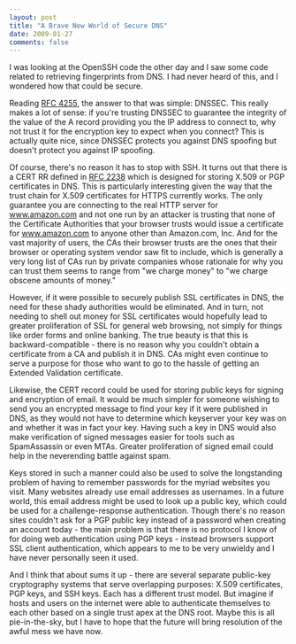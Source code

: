 ```yaml
---
layout: post
title: "A Brave New World of Secure DNS"
date: 2009-01-27
comments: false
---
```

I was looking at the OpenSSH code the other day and I saw some code related to
retrieving fingerprints from DNS. I had never heard of this, and I wondered how
that could be secure.




Reading [RFC 4255][0], the answer
to that was simple: DNSSEC. This really makes a lot of sense: if you're
trusting DNSSEC to guarantee the integrity of the value of the A record
providing you the IP address to connect to, why not trust it for the encryption
key to expect when you connect? This is actually quite nice, since DNSSEC
protects you against DNS spoofing but doesn't protect you against IP spoofing.




Of course, there's no reason it has to stop with SSH. It turns out that there
is a CERT RR defined in [RFC
2238][1] which is designed for storing X.509 or PGP certificates in DNS. This is
particularly interesting given the way that the trust chain for X.509
certificates for HTTPS currently works. The only guarantee you are connecting
to the real HTTP server for www.amazon.com and not one run by an attacker is
trusting that none of the Certificate Authorities that your browser trusts would
issue a certificate for www.amazon.com to anyone other than Amazon.com, Inc.
And for the vast majority of users, the CAs their browser trusts are the ones
that their browser or operating system vendor saw fit to include, which is
generally a very long list of CAs run by private companies whose rationale for
why you can trust them seems to range from "we charge money" to "we charge
obscene amounts of money."




However, if it were possible to securely publish SSL certificates in DNS, the
need for these shady authorities would be eliminated. And in turn, not needing
to shell out money for SSL certificates would hopefully lead to greater
proliferation of SSL for general web browsing, not simply for things like
order forms and online banking. The true beauty is that this is
backward-compatible - there is no reason why you couldn't obtain a certificate
from a CA and publish it in DNS. CAs might even continue to serve a purpose for
those who want to go to the hassle of getting an Extended Validation
certificate.




Likewise, the CERT record could be used for storing public keys for signing and
encryption of email. It would be much simpler for someone wishing to send you
an encrypted message to find your key if it were published in DNS, as they would
not have to determine which keyserver your key was on and whether it was in fact
your key. Having such a key in DNS would also make verification of signed
messages easier for tools such as SpamAssassin or even MTAs. Greater
proliferation of signed email could help in the neverending battle against spam.




Keys stored in such a manner could also be used to solve the longstanding
problem of having to remember passwords for the myriad websites you visit. Many
websites already use email addresses as usernames. In a future world, this
email address might be used to look up a public key, which could be used for a
challenge-response authentication. Though there's no reason sites couldn't ask
for a PGP public key instead of a password when creating an account today - the
main problem is that there is no protocol I know of for doing web authentication
using PGP keys - instead browsers support SSL client authentication, which
appears to me to be very unwieldy and I have never personally seen it used.




And I think that about sums it up - there are several separate public-key
cryptography systems that serve overlapping purposes: X.509 certificates, PGP
keys, and SSH keys. Each has a different trust model. But imagine if hosts
and users on the internet were able to authenticate themselves to each other
based on a single trust apex at the DNS root. Maybe this is all
pie-in-the-sky, but I have to hope that the future will bring resolution of the
awful mess we have now.



[0]: http://www.rfc-editor.org/rfc/rfc4255.txt
[1]: http://www.rfc-editor.org/rfc/rfc2538.txt
